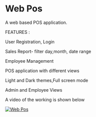 # Web Pos

A web based POS application.

FEATURES :

User Registration, Login

Sales Report- filter day,month, date range

Employee Management

POS application with different views

Light and Dark themes,Full screen mode

Admin and Employee Views


A video of the working is shown below

[![Web Pos](https://img.youtube.com/vi/L6p-XqRjfi4/0.jpg)](https://www.youtube.com/watch?v=L6p-XqRjfi4)
